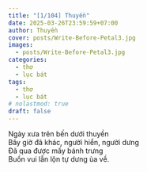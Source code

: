 ```yaml
---
title: "[1/104] Thuyền"
date: 2025-03-26T23:59:59+07:00
author: Thuyền
cover: posts/Write-Before-Petal3.jpg
images:
  - posts/Write-Before-Petal3.jpg
categories:
  - thơ
  - lục bát
tags:
  - thơ
  - lục bát
# nolastmod: true
draft: false
---
```


Ngày xưa trên bến dưới thuyền  
Bây giờ đã khác, người hiển, người dưng  
Đã qua được mấy bánh trưng  
Buồn vui lẫn lộn tự dưng ùa về.